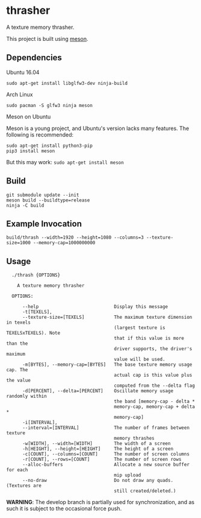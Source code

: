 # thrasher

A texture memory thrasher.

This project is built using [meson](http://mesonbuild.com).

## Dependencies

Ubuntu 16.04

```
sudo apt-get install libglfw3-dev ninja-build
```

Arch Linux

```
sudo pacman -S glfw3 ninja meson
```

Meson on Ubuntu

Meson is a young project, and Ubuntu's version lacks many features. The
following is recommended:

```
sudo apt-get install python3-pip
pip3 install meson
```

But this may work: `sudo apt-get install meson`

## Build

```
git submodule update --init
meson build --buildtype=release
ninja -C build
```

## Example Invocation

```
build/thrash --width=1920 --height=1080 --columns=3 --texture-size=1000 --memory-cap=1000000000
```

## Usage

```
  ./thrash {OPTIONS}

    A texture memory thrasher

  OPTIONS:

      --help                            Display this message
      -t[TEXELS],
      --texture-size=[TEXELS]           The maximum texture dimension in texels
                                        (largest texture is TEXELSxTEXELS). Note
                                        that if this value is more than the
                                        driver supports, the driver's maximum
                                        value will be used.
      -m[BYTES], --memory-cap=[BYTES]   The base texture memory usage cap. The
                                        actual cap is this value plus the value
                                        computed from the --delta flag
      -d[PERCENT], --delta=[PERCENT]    Oscillate memory usage randomly within
                                        the band [memory-cap - delta *
                                        memory-cap, memory-cap + delta *
                                        memory-cap]
      -i[INTERVAL],
      --interval=[INTERVAL]             The number of frames between texture
                                        memory thrashes
      -w[WIDTH], --width=[WIDTH]        The width of a screen
      -h[HEIGHT], --height=[HEIGHT]     The height of a screen
      -c[COUNT], --columns=[COUNT]      The number of screen columns
      -r[COUNT], --rows=[COUNT]         The number of screen rows
      --alloc-buffers                   Allocate a new source buffer for each
                                        mip upload
      --no-draw                         Do not draw any quads. (Textures are
                                        still created/deleted.)
```

**WARNING**: The develop branch is partially used for synchronization, and as
such it is subject to the occasional force push.
